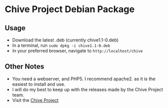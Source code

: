 # Chive Project Debian Package

## Usage

*   Download the latest .deb (currently chive1.1-0.deb)
*   In a terminal, run `sudo dpkg -i chive1.1-0.deb`
*   In your preferred browser, navigate to `http://localhost/chive`

## Other Notes

*   You need a webserver, and PHP5\. I recommend apache2\. as it is the easiest to install and use.
*   I will do my best to keep up with the releases made by the Chive Project team.
*   Visit the [Chive Project](http://www.chive-project.com)
